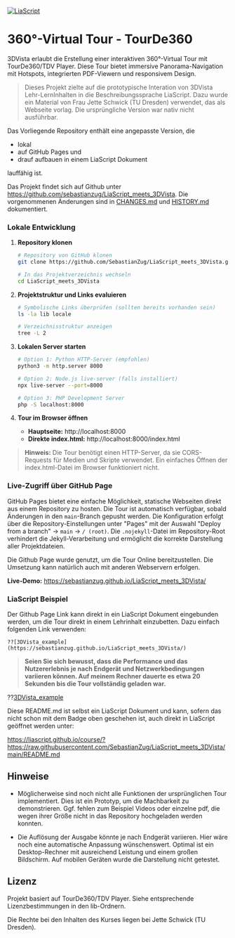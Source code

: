 <!--

author:   Sebastian Zug & André Dietrich
email:    sebatian.zug@informatik.tu-freiberg.de & andre.dietrich@informatik.tu-freiberg.de

-->

[![LiaScript](https://raw.githubusercontent.com/LiaScript/LiaScript/master/badges/course.svg)](https://liascript.github.io/course/?https://raw.githubusercontent.com/SebastianZug/LiaScript_meets_3DVista/main/README.md)

# 360°-Virtual Tour - TourDe360

3DVista erlaubt die Erstellung einer interaktiven 360°-Virtual Tour mit TourDe360/TDV Player. Diese Tour bietet immersive Panorama-Navigation mit Hotspots, integrierten PDF-Viewern und responsivem Design.

> Dieses Projekt zielte auf die prototypische Interation von 3DVista Lehr-LernInhalten in die Beschreibungssprache LiaScript. Dazu wurde ein Material von Frau Jette Schwick (TU Dresden) verwendet, das als Webseite vorlag. Die ursprüngliche Version war nativ nicht ausführbar. 

Das Vorliegende Repository enthält eine angepasste Version, die 

+ lokal 
+ auf GitHub Pages und 
+ drauf aufbauen in einem LiaScript Dokument 

lauffähig ist. 

Das Projekt findet sich auf Github unter https://github.com/sebastianzug/LiaScript_meets_3DVista. Die vorgenommenen Änderungen sind in [CHANGES.md](CHANGES.md) und [HISTORY.md](HISTORY.md) dokumentiert.

### Lokale Entwicklung

1. **Repository klonen**

   ```bash
   # Repository von GitHub klonen
   git clone https://github.com/SebastianZug/LiaScript_meets_3DVista.git
   
   # In das Projektverzeichnis wechseln
   cd LiaScript_meets_3DVista
   ```

2. **Projektstruktur und Links evaluieren**

   ```bash
   # Symbolische Links überprüfen (sollten bereits vorhanden sein)
   ls -la lib locale
   
   # Verzeichnisstruktur anzeigen
   tree -L 2
   ```

3. **Lokalen Server starten**

   ```bash
   # Option 1: Python HTTP-Server (empfohlen)
   python3 -m http.server 8000
   
   # Option 2: Node.js live-server (falls installiert)
   npx live-server --port=8000
   
   # Option 3: PHP Development Server
   php -S localhost:8000
   ```

4. **Tour im Browser öffnen**

   - **Hauptseite:** http://localhost:8000
   - **Direkte index.html:** http://localhost:8000/index.html

> **Hinweis:** Die Tour benötigt einen HTTP-Server, da sie CORS-Requests für Medien und Skripte verwendet. Ein einfaches Öffnen der index.html-Datei im Browser funktioniert nicht.

### Live-Zugriff über GitHub Page

GitHub Pages bietet eine einfache  Möglichkeit, statische Webseiten direkt aus einem Repository zu hosten. Die Tour ist automatisch verfügbar, sobald Änderungen in den `main`-Branch gepusht werden. Die Konfiguration erfolgt über die Repository-Einstellungen unter "Pages" mit der Auswahl "Deploy from a branch" → `main` → `/ (root)`. Die `.nojekyll`-Datei im Repository-Root verhindert die Jekyll-Verarbeitung und ermöglicht die korrekte Darstellung aller Projektdateien.

Die Github Page wurde genutzt, um die Tour Online bereitzustellen. Die Umsetzung kann natürlich auch mit anderen Webservern erfolgen.

**Live-Demo:** https://sebastianzug.github.io/LiaScript_meets_3DVista/

### LiaScript Beispiel

Der Github Page Link kann direkt in ein LiaScript Dokument eingebunden werden, um die Tour direkt in einem Lehrinhalt einzubetten. Dazu einfach folgenden Link verwenden:

```
??[3DVista_example](https://sebastianzug.github.io/LiaScript_meets_3DVista/)
```

> __Seien Sie sich bewusst, dass die Performance und das Nutzererlebnis je nach Endgerät und Netzwerkbedingungen variieren können. Auf meinem Rechner dauerte es etwa 20 Sekunden bis die Tour vollständig geladen war.__

??[3DVista_example](https://sebastianzug.github.io/LiaScript_meets_3DVista/ "Beispielumsetzung einer 3DVista Lernumgebung in LiScript")

Diese README.md ist selbst ein LiaScript Dokument und kann, sofern das nicht schon mit dem Badge oben geschehen ist, auch direkt in LiaScript geöffnet werden unter:

https://liascript.github.io/course/?https://raw.githubusercontent.com/SebastianZug/LiaScript_meets_3DVista/main/README.md

## Hinweise

+ Möglicherweise sind noch nicht alle Funktionen der ursprünglichen Tour implementiert. Dies ist ein Prototyp, um die Machbarkeit zu demonstrieren. Ggf. fehlen zum Beispiel Videos oder einzelne pdf, die wegen ihrer Größe nicht in das Repository hochgeladen werden konnten.

+ Die Auflösung der Ausgabe könnte je nach Endgerät variieren. Hier wäre noch eine automatische Anpassung wünschenswert. Optimal ist ein Desktop-Rechner mit ausreichend Leistung und einem großen Bildschirm. Auf mobilen Geräten wurde die Darstellung nicht getestet.

## Lizenz

Projekt basiert auf TourDe360/TDV Player. Siehe entsprechende Lizenzbestimmungen in den lib-Ordnern.

Die Rechte bei den Inhalten des Kurses liegen bei Jette Schwick (TU Dresden).